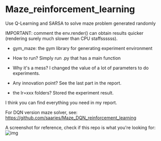 # Maze_reinforcement_learning

Use Q-Learning and SARSA to solve maze problem generated randomly

IMPORTANT: comment the env.render() can obtain results quicker (rendering surely much slower than CPU staffssssss).

- gym_maze: the gym library for generating experiment environment 

- How to run? Simply run .py that has a main function

- Why it's a mess? I changed the value of a lot of parameters to do experiments.

- Any innovation point? See the last part in the report.

- the lr=xxx folders? Stored the experiment result.

I think you can find everything you need in my report.

For DQN version maze solver, see: https://github.com/saaries/Maze_DQN_reinforcement_learning

A screenshot for reference, check if this repo is what you're looking for:
![img](https://github.com/saaries/Maze_reinforcement_learning/blob/master/mazedemo.png)


